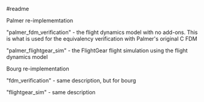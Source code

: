 #readme

Palmer re-implememtation

"palmer_fdm_verification" - the flight dynamics model with no add-ons. This is what is used for the equivalency verification with Palmer's original C FDM

"palmer_flightgear_sim" - the FlightGear flight simulation using the flight dynamics model



Bourg re-implementation

"fdm_verification" - same description, but for bourg

"flightgear_sim" - same description

